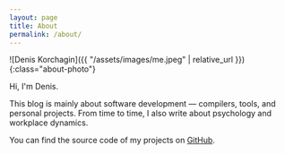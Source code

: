 ```yaml
---
layout: page
title: About
permalink: /about/
---
```


![Denis Korchagin]({{ "/assets/images/me.jpeg" | relative_url }}){:class="about-photo"}

Hi, I'm Denis.

This blog is mainly about software development — compilers, tools, and personal projects.
From time to time, I also write about psychology and workplace dynamics.

You can find the source code of my projects on [GitHub](https://github.com/denis-korchagin95).
